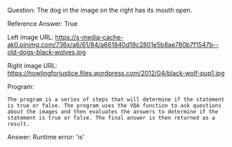 Question: The dog in the image on the right has its mouth open.

Reference Answer: True

Left image URL: https://s-media-cache-ak0.pinimg.com/736x/a6/61/84/a661840d19c2801e5b8ae780b7f1547b--old-dogs-black-wolves.jpg

Right image URL: https://howlingforjustice.files.wordpress.com/2012/04/black-wolf-pup1.jpg

Program:

```
The program is a series of steps that will determine if the statement is true or false. The program uses the VQA function to ask questions about the images and then evaluates the answers to determine if the statement is true or false. The final answer is then returned as a result.
```
Answer: Runtime error: 'is'

